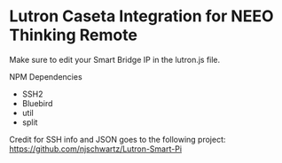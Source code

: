 # Lutron Caseta Integration for NEEO Thinking Remote

Make sure to edit your Smart Bridge IP in the lutron.js file.

NPM Dependencies
- SSH2
- Bluebird
- util
- split

Credit for SSH info and JSON goes to the following project:
https://github.com/njschwartz/Lutron-Smart-Pi